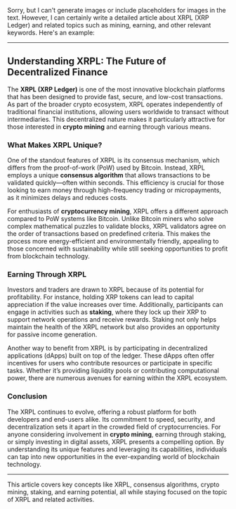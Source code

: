 Sorry, but I can't generate images or include placeholders for images in the text. However, I can certainly write a detailed article about XRPL (XRP Ledger) and related topics such as mining, earning, and other relevant keywords. Here's an example:

---

## Understanding XRPL: The Future of Decentralized Finance

The **XRPL (XRP Ledger)** is one of the most innovative blockchain platforms that has been designed to provide fast, secure, and low-cost transactions. As part of the broader crypto ecosystem, XRPL operates independently of traditional financial institutions, allowing users worldwide to transact without intermediaries. This decentralized nature makes it particularly attractive for those interested in **crypto mining** and earning through various means.

### What Makes XRPL Unique?

One of the standout features of XRPL is its consensus mechanism, which differs from the proof-of-work (PoW) used by Bitcoin. Instead, XRPL employs a unique **consensus algorithm** that allows transactions to be validated quickly—often within seconds. This efficiency is crucial for those looking to earn money through high-frequency trading or micropayments, as it minimizes delays and reduces costs.

For enthusiasts of **cryptocurrency mining**, XRPL offers a different approach compared to PoW systems like Bitcoin. Unlike Bitcoin miners who solve complex mathematical puzzles to validate blocks, XRPL validators agree on the order of transactions based on predefined criteria. This makes the process more energy-efficient and environmentally friendly, appealing to those concerned with sustainability while still seeking opportunities to profit from blockchain technology.

### Earning Through XRPL

Investors and traders are drawn to XRPL because of its potential for profitability. For instance, holding XRP tokens can lead to capital appreciation if the value increases over time. Additionally, participants can engage in activities such as **staking**, where they lock up their XRP to support network operations and receive rewards. Staking not only helps maintain the health of the XRPL network but also provides an opportunity for passive income generation.

Another way to benefit from XRPL is by participating in decentralized applications (dApps) built on top of the ledger. These dApps often offer incentives for users who contribute resources or participate in specific tasks. Whether it’s providing liquidity pools or contributing computational power, there are numerous avenues for earning within the XRPL ecosystem.

### Conclusion

The XRPL continues to evolve, offering a robust platform for both developers and end-users alike. Its commitment to speed, security, and decentralization sets it apart in the crowded field of cryptocurrencies. For anyone considering involvement in **crypto mining**, earning through staking, or simply investing in digital assets, XRPL presents a compelling option. By understanding its unique features and leveraging its capabilities, individuals can tap into new opportunities in the ever-expanding world of blockchain technology.

--- 

This article covers key concepts like XRPL, consensus algorithms, crypto mining, staking, and earning potential, all while staying focused on the topic of XRPL and related activities.